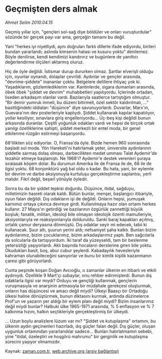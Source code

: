 # Geçmişten ders almak

*Ahmet Selim 2010.04.15*

<td class="columnist-detail">
<p>Geçmiş yıllar için, "gençleri sol-sağ diye böldüler ve onları vuruşturdular" sözünde bir gerçek payı var ama, gerçeğin tamamı bu değil.</p>
<p>
<div id="haberMetinDiv">
<p>Yani "herkes iyi niyetliydi, aynı doğruları farklı dillerle ifade ediyordu, birileri bundan yararlandı; aslında kimsenin hatası ve kusuru yoktu" denilemez. Böyle denilirse, kendi kendimizi kandırırız ve bugünlere de yanıltıcı değerlendirme ölçüleri aktarmış oluruz.
<p>Hiç de öyle değildi. İstismar durup dururken olmaz. Şartlar elverişli olduğu için, oyunlar oynandı, dolaplar çevrildi. Aydınlar ve gençler arasında, "devrime-şiddete" inananlar çoktu. Belgelere delillere ihtiyaç yok ki. Yaşadıklarım, gözlemlediklerim var. Kantinlerde, sigara dumanları arasında, öbek öbek "şiddet ve devrim" muhabbetleri yapılıyordu. İçlerinde ortadan, liseden arkadaşım olanlar vardı. Bazılarıyla saatlerce tartıştığım olmuştur. "Bir demir yumruk inmeli, bu düzeni bitirmeli, özel sektör kaldırılmalı, ..." basitliğindeki iddiaları "düşünce" diye savunuyorlardı. Duvarlar, Marx'ın, Guevara'nın dev posterleriyle kaplıydı. Şiddet kullanarak kapılar kapatılıyor, yollar kesiliyor, sınavlara giriş engelleniyordu... Üç-beş kişi değildi bunun arkasında duranlar. Çeşitli yoğunluk odakları vardı ve hepsi de birçok ortak yanılgı özelliklerine sahipti, şiddet merkezli bir entel moda, bir genel etkilenme rüzgârı estirmeyi başarıyordu.
<p>68'lilikten söz ediyorlar. O, Fransa'da öyle. Bizde hemen 960 sonrasında başladı sol moda. Yön Hareketi'ni hatırlamak yeter, üniversite aydınlarının şiddetle sarmaş dolaş olması, darbecilikten medet umması Talat Aydemir'de tezahür etmeye başlamıştı. Ne 1968'i? Aydemir'e destek verenleri şuraya sıralasak köşem dolar. Bu durumun Amerika ile de Fransa ile de, 68 ile de ilgisi yoktu. 68 konjonktürü yağ bal oldu o kadar. Bu hata, yani, bir eylemle bir devrim ve darbe aksiyonuyla kurtuluşu gerçekleştirme saplantısı, yerli malıdır. Fikrî değil, beşerî yönüyle öyledir.
<p>Sonra bu da bir şiddet tepkisi doğurdu. Düşünce, itidal, sağduyu, milletimizin hasreti olarak kaldı. Bütün bunlar, menşei, başlangıcı itibariyle, oyun falan değildi. Dış odakların işi de değildi. Onların hepsi, yumuşak karnımız ortaya çıkınca devreye girdi. Kullanılmaya hazır olan ortamı herkes kullanır. 27 Mayıs'ın getirdiği ve bazılarının özgürlük zannettiği büyük boşluk; fanatik, militan, ideoloji bile olmayan ideolojik özenti mamulleriyle, aksiyonlarıyla ve reaksiyonlarıyla dolduruldu. Sanki baraj kapakları açılmış, ortalık çamur deryasına dönmüştü. Dış odaklar seyir mi edecek, tabii ki kullanacak. Şuur altı, şuurun yerini aldı; nefsaniyet şaha kalktı. Bunları bizim aydınlarımız, bizim çocuklarımız, bizim arkadaşlarımız yaptı. Ben sağcılarla da solcularla da tartışıyordum. İki taraf da yüzeyseldi, tam bir beslenme yetersizliği yaşıyorlardı. Aklı başında hocaların derslerine giren bile yoktu. Okudukları basit, boş, abur cubur şeylerdi. Kabadayılık hevesleriyle kahraman olunabileceğini sanıyorlar ve bunu bir kimlik kişilik kazanmanın çaresi gibi görüyorlardı.
<p>Cunta peşinde koşan Doğan Avcıoğlu, o zamanlar ülkenin en itibarlı ve etkili aydınıydı. Özellikle 9 Mart'çı subaylar, onu rehber edinmişlerdi. Bunun dış odaklarla ilgisi var mıydı? Orduyu ve gençliği kullanmak, gençlerin vuruşmasıyla ve anarşinin artmasıyla bir müdahale gerekçesi oluşturmak, onların has düşüncesi ve amacı değil miydi? Ülkeyi Baasçı bir Ortadoğu ülkesi haline dönüştürmek, bunun diktasını kurmak, ardında düzinelerce Prof'un ve yazarın yer aldığı bir eylem planı değil miydi? Bizim insanlarımız değil miydi bunlar? Halbuki ülke 1965-1971 arasında, % 5 enflasyon ve % 7 kalkınma hızını, halkın seçtikleriyle gerçekleştirmiş bir ülkeydi.
<p>... Uzun boylu analizlere lüzum var mı? "Şiddet ve kutuplaşma" ortamını, bu ülkenin aydın geçinenleri hazırladı, dış güçler falan değil. Dış güçler, oluşan uygunluk ortamından yararlandılar sadece... Bunları hatırlatmamın sebebi, yine "itidal, özeleştiri ve hoşgörü mahrumu" bir gerginlik ve kutuplaşma sürecini yaşıyor olmamızdır.</p></p></p></p></p></p></div>
</p>
<a href="http://web.archive.org/web/20110107131732/mailto:a.selim@zaman.com.tr">
</a></td>

Kaynak: [zaman.com.tr](http://zaman.com.tr/yazar.do?yazino=973175), [web.archive.org (arşiv bağlantısı)](http://web.archive.org/web/20110107131732/http://www.zaman.com.tr/yazar.do?yazino=973175)
